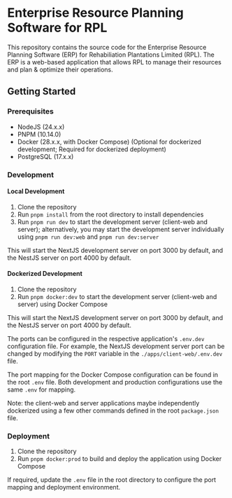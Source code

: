 # Enterprise Resource Planning Software for RPL

This repository contains the source code for the Enterprise Resource Planning Software (ERP) for Rehabiliation Plantations Limited (RPL). The ERP is a web-based application that allows RPL to manage their resources and plan & optimize their operations.

## Getting Started

### Prerequisites

- NodeJS (24.x.x)
- PNPM (10.14.0)
- Docker (28.x.x, with Docker Compose) (Optional for dockerized development; Required for dockerized deployment)
- PostgreSQL (17.x.x)

### Development

#### Local Development

1. Clone the repository
2. Run `pnpm install` from the root directory to install dependencies
3. Run `pnpm run dev` to start the development server (client-web and server); alternatively, you may start the development server individually using `pnpm run dev:web` and `pnpm run dev:server`

This will start the NextJS development server on port 3000 by default, and the NestJS server on port 4000 by default.

#### Dockerized Development

1. Clone the repository
2. Run `pnpm docker:dev` to start the development server (client-web and server) using Docker Compose

This will start the NextJS development server on port 3000 by default, and the NestJS server on port 4000 by default.

The ports can be configured in the respective application's `.env.dev` configuration file. For example, the NextJS development server port can be changed by modifying the `PORT` variable in the `./apps/client-web/.env.dev` file.

The port mapping for the Docker Compose configuration can be found in the root `.env` file. Both development and production configurations use the same `.env` for mapping.

Note: the client-web and server applications maybe independently dockerized using a few other commands defined in the root `package.json` file.

### Deployment

1. Clone the repository
2. Run `pnpm docker:prod` to build and deploy the application using Docker Compose

If required, update the `.env` file in the root directory to configure the port mapping and deployment environment.
